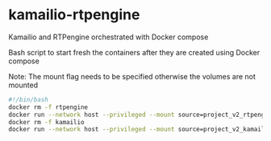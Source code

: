 # kamailio-rtpengine
Kamailio and RTPengine orchestrated with Docker compose


Bash script to start fresh the containers after they are created using Docker compose

Note: The mount flag needs to be specified otherwise the volumes are not mounted

```bash
#!/bin/bash
docker rm -f rtpengine
docker run --network host --privileged --mount source=project_v2_rtpengine,target=/etc/rtpengine --name rtpengine -itd project_v2_rtpengine
docker rm -f kamailio
docker run --network host --privileged --mount source=project_v2_kamailio,target=/etc/kamailio --name kamailio -itd project_v2_kamailio
````